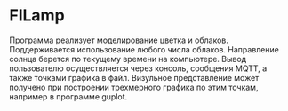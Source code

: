 # FlLamp
Программа реализует моделирование цветка и облаков. Поддерживается использование любого числа облаков. Направление солнца берется по текущему времени на компьютере. Вывод пользователю осуществляется через консоль, сообщения MQTT, а также точками графика в файл. Визульное представление может получено при построении трехмерного графика по этим точкам, например в программе guplot. 
